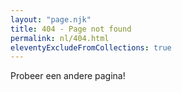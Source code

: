 ```yaml
---
layout: "page.njk"
title: 404 - Page not found
permalink: nl/404.html
eleventyExcludeFromCollections: true
---
```


Probeer een andere pagina!
